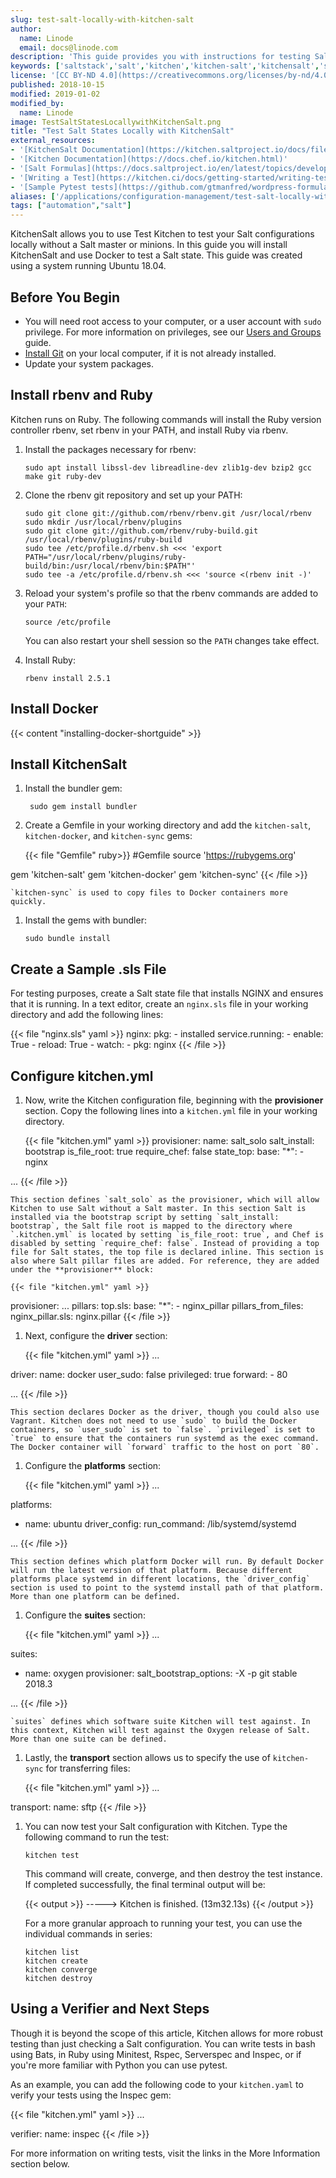 ```yaml
---
slug: test-salt-locally-with-kitchen-salt
author:
  name: Linode
  email: docs@linode.com
description: 'This guide provides you with instructions for testing Salt states locally with Kitchen and kitchen-salt, utilities that let you test without a salt master or minions.'
keywords: ['saltstack','salt','kitchen','kitchen-salt','kitchensalt','salt solo','saltsolo']
license: '[CC BY-ND 4.0](https://creativecommons.org/licenses/by-nd/4.0)'
published: 2018-10-15
modified: 2019-01-02
modified_by:
  name: Linode
image: TestSaltStatesLocallywithKitchenSalt.png
title: "Test Salt States Locally with KitchenSalt"
external_resources:
- '[KitchenSalt Documentation](https://kitchen.saltproject.io/docs/file/README.rdoc)'
- '[Kitchen Documentation](https://docs.chef.io/kitchen.html)'
- '[Salt Formulas](https://docs.saltproject.io/en/latest/topics/development/conventions/formulas.html)'
- '[Writing a Test](https://kitchen.ci/docs/getting-started/writing-test/)'
- '[Sample Pytest tests](https://github.com/gtmanfred/wordpress-formula/tree/master/tests/integration)'
aliases: ['/applications/configuration-management/test-salt-locally-with-kitchen-salt/','/applications/configuration-management/salt/test-salt-locally-with-kitchen-salt/']
tags: ["automation","salt"]
---
```


KitchenSalt allows you to use Test Kitchen to test your Salt configurations locally without a Salt master or minions. In this guide you will install KitchenSalt and use Docker to test a Salt state. This guide was created using a system running Ubuntu 18.04.

## Before You Begin

- You will need root access to your computer, or a user account with `sudo` privilege. For more information on privileges, see our [Users and Groups](/docs/guides/linux-users-and-groups/) guide.
- [Install Git](/docs/guides/how-to-install-git-on-linux-mac-and-windows/) on your local computer, if it is not already installed.
- Update your system packages.

## Install rbenv and Ruby

Kitchen runs on Ruby. The following commands will install the Ruby version controller rbenv, set rbenv in your PATH, and install Ruby via rbenv.

1.  Install the packages necessary for rbenv:

        sudo apt install libssl-dev libreadline-dev zlib1g-dev bzip2 gcc make git ruby-dev

2.  Clone the rbenv git repository and set up your PATH:

        sudo git clone git://github.com/rbenv/rbenv.git /usr/local/rbenv
        sudo mkdir /usr/local/rbenv/plugins
        sudo git clone git://github.com/rbenv/ruby-build.git /usr/local/rbenv/plugins/ruby-build
        sudo tee /etc/profile.d/rbenv.sh <<< 'export PATH="/usr/local/rbenv/plugins/ruby-build/bin:/usr/local/rbenv/bin:$PATH"'
        sudo tee -a /etc/profile.d/rbenv.sh <<< 'source <(rbenv init -)'

3.  Reload your system's profile so that the rbenv commands are added to your `PATH`:

        source /etc/profile

    You can also restart your shell session so the `PATH` changes take effect.

4.  Install Ruby:

        rbenv install 2.5.1

## Install Docker

{{< content "installing-docker-shortguide" >}}

## Install KitchenSalt

1. Install the bundler gem:

        sudo gem install bundler

2.  Create a Gemfile in your working directory and add the `kitchen-salt`, `kitchen-docker`, and `kitchen-sync` gems:

    {{< file "Gemfile" ruby>}}
#Gemfile
source 'https://rubygems.org'

gem 'kitchen-salt'
gem 'kitchen-docker'
gem 'kitchen-sync'
{{< /file >}}

    `kitchen-sync` is used to copy files to Docker containers more quickly.

1.  Install the gems with bundler:

        sudo bundle install

## Create a Sample .sls File

For testing purposes, create a Salt state file that installs NGINX and ensures that it is running. In a text editor, create an `nginx.sls` file in your working directory and add the following lines:

{{< file "nginx.sls" yaml >}}
nginx:
  pkg:
    - installed
  service.running:
    - enable: True
    - reload: True
    - watch:
      - pkg: nginx
{{< /file >}}

## Configure kitchen.yml

1.  Now, write the Kitchen configuration file, beginning with the **provisioner** section. Copy the following lines into a `kitchen.yml` file in your working directory.

    {{< file "kitchen.yml" yaml >}}
provisioner:
  name: salt_solo
  salt_install: bootstrap
  is_file_root: true
  require_chef: false
  state_top:
    base:
      "*":
        - nginx

...
{{< /file >}}

    This section defines `salt_solo` as the provisioner, which will allow Kitchen to use Salt without a Salt master. In this section Salt is installed via the bootstrap script by setting `salt_install: bootstrap`, the Salt file root is mapped to the directory where `.kitchen.yml` is located by setting `is_file_root: true`, and Chef is disabled by setting `require_chef: false`. Instead of providing a top file for Salt states, the top file is declared inline. This section is also where Salt pillar files are added. For reference, they are added under the **provisioner** block:

    {{< file "kitchen.yml" yaml >}}
provisioner:
...
  pillars:
    top.sls:
      base:
        "*":
          - nginx_pillar
  pillars_from_files:
    nginx_pillar.sls: nginx.pillar
{{< /file >}}

1.  Next, configure the **driver** section:

    {{< file "kitchen.yml" yaml >}}
...

driver:
  name: docker
  user_sudo: false
  privileged: true
  forward:
    - 80

...
{{< /file >}}

    This section declares Docker as the driver, though you could also use Vagrant. Kitchen does not need to use `sudo` to build the Docker containers, so `user_sudo` is set to `false`. `privileged` is set to `true` to ensure that the containers run systemd as the exec command. The Docker container will `forward` traffic to the host on port `80`.

1.  Configure the **platforms** section:

    {{< file "kitchen.yml" yaml >}}
...

platforms:
  - name: ubuntu
    driver_config:
      run_command: /lib/systemd/systemd

...
{{< /file >}}

    This section defines which platform Docker will run. By default Docker will run the latest version of that platform. Because different platforms place systemd in different locations, the `driver_config` section is used to point to the systemd install path of that platform. More than one platform can be defined.

1.  Configure the **suites** section:

    {{< file "kitchen.yml" yaml >}}
...

suites:
  - name: oxygen
    provisioner:
      salt_bootstrap_options: -X -p git stable 2018.3

...
{{< /file >}}

    `suites` defines which software suite Kitchen will test against. In this context, Kitchen will test against the Oxygen release of Salt. More than one suite can be defined.

1.  Lastly, the **transport** section allows us to specify the use of `kitchen-sync` for transferring files:

    {{< file "kitchen.yml" yaml >}}
...

transport:
  name: sftp
{{< /file >}}

1.  You can now test your Salt configuration with Kitchen. Type the following command to run the test:

        kitchen test

    This command will create, converge, and then destroy the test instance. If completed successfully, the final terminal output will be:

    {{< output >}}
-----> Kitchen is finished. (13m32.13s)
{{< /output >}}

    For a more granular approach to running your test, you can use the individual commands in series:

        kitchen list
        kitchen create
        kitchen converge
        kitchen destroy

## Using a Verifier and Next Steps

Though it is beyond the scope of this article, Kitchen allows for more robust testing than just checking a Salt configuration. You can write tests in bash using Bats, in Ruby using Minitest, Rspec, Serverspec and Inspec, or if you're more familiar with Python you can use pytest.

As an example, you can add the following code to your `kitchen.yaml` to verify your tests using the Inspec gem:

{{< file "kitchen.yml" yaml >}}
...

verifier:
  name: inspec
{{< /file >}}

For more information on writing tests, visit the links in the More Information section below.
